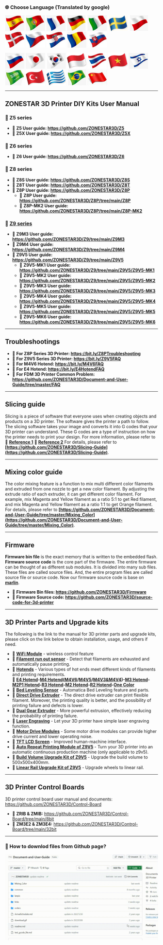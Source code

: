 ### :globe_with_meridians: Choose Language (Translated by google)
[![](./lanpic/ES.png)](https://github-com.translate.goog/ZONESTAR3D/Document-and-User-Guide?_x_tr_sl=en&_x_tr_tl=es)
[![](./lanpic/PT.png)](https://github-com.translate.goog/ZONESTAR3D/Document-and-User-Guide?_x_tr_sl=en&_x_tr_tl=pt)
[![](./lanpic/FR.png)](https://github-com.translate.goog/ZONESTAR3D/Document-and-User-Guide?_x_tr_sl=en&_x_tr_tl=fr)
[![](./lanpic/DE.png)](https://github-com.translate.goog/ZONESTAR3D/Document-and-User-Guide?_x_tr_sl=en&_x_tr_tl=de)
[![](./lanpic/IT.png)](https://github-com.translate.goog/ZONESTAR3D/Document-and-User-Guide?_x_tr_sl=en&_x_tr_tl=it)
[![](./lanpic/SW.png)](https://github-com.translate.goog/ZONESTAR3D/Document-and-User-Guide?_x_tr_sl=en&_x_tr_tl=sv)
[![](./lanpic/PL.png)](https://github-com.translate.goog/ZONESTAR3D/Document-and-User-Guide?_x_tr_sl=en&_x_tr_tl=pl)
[![](./lanpic/DK.png)](https://github-com.translate.goog/ZONESTAR3D/Document-and-User-Guide?_x_tr_sl=en&_x_tr_tl=da)
[![](./lanpic/CZ.png)](https://github-com.translate.goog/ZONESTAR3D/Document-and-User-Guide?_x_tr_sl=en&_x_tr_tl=cs)
[![](./lanpic/HR.png)](https://github-com.translate.goog/ZONESTAR3D/Document-and-User-Guide?_x_tr_sl=en&_x_tr_tl=hr)
[![](./lanpic/RO.png)](https://github-com.translate.goog/ZONESTAR3D/Document-and-User-Guide?_x_tr_sl=en&_x_tr_tl=ro)
[![](./lanpic/SK.png)](https://github-com.translate.goog/ZONESTAR3D/Document-and-User-Guide?_x_tr_sl=en&_x_tr_tl=sk)

[![](./lanpic/RU.png)](https://github-com.translate.goog/ZONESTAR3D/Document-and-User-Guide?_x_tr_sl=en&_x_tr_tl=ru)
[![](./lanpic/JP.png)](https://github-com.translate.goog/ZONESTAR3D/Document-and-User-Guide?_x_tr_sl=en&_x_tr_tl=ja)
[![](./lanpic/KR.png)](https://github-com.translate.goog/ZONESTAR3D/Document-and-User-Guide?_x_tr_sl=en&_x_tr_tl=ko)
[![](./lanpic/ID.png)](https://github-com.translate.goog/ZONESTAR3D/Document-and-User-Guide?_x_tr_sl=en&_x_tr_tl=id)
[![](./lanpic/TH.png)](https://github-com.translate.goog/ZONESTAR3D/Document-and-User-Guide?_x_tr_sl=en&_x_tr_tl=th)
[![](./lanpic/VN.png)](https://github-com.translate.goog/ZONESTAR3D/Document-and-User-Guide?_x_tr_sl=en&_x_tr_tl=vi)
[![](./lanpic/IL.png)](https://github-com.translate.goog/ZONESTAR3D/Document-and-User-Guide?_x_tr_sl=en&_x_tr_tl=iw)
[![](./lanpic/SA.png)](https://github-com.translate.goog/ZONESTAR3D/Document-and-User-Guide?_x_tr_sl=en&_x_tr_tl=ar)
[![](./lanpic/TR.png)](https://github-com.translate.goog/ZONESTAR3D/Document-and-User-Guide?_x_tr_sl=en&_x_tr_tl=tr)
[![](./lanpic/GR.png)](https://github-com.translate.goog/ZONESTAR3D/Document-and-User-Guide?_x_tr_sl=en&_x_tr_tl=el)
[![](./lanpic/BR.png)](https://github-com.translate.goog/ZONESTAR3D/Document-and-User-Guide?_x_tr_sl=en&_x_tr_tl=pt)
[![](./lanpic/CN.png)](https://github-com.translate.goog/ZONESTAR3D/Document-and-User-Guide?_x_tr_sl=en&_x_tr_tl=zh-CN)

-----
## ZONESTAR 3D Printer DIY Kits User Manual
### :file_folder: Z5 series
  - :open_file_folder: **Z5 User guide: https://github.com/ZONESTAR3D/Z5**
  - :open_file_folder: **Z5X  User guide: https://github.com/ZONESTAR3D/Z5X**
### :file_folder: Z6 series
  - :open_file_folder: **Z6 User guide: https://github.com/ZONESTAR3D/Z6**
### :file_folder: Z8 series
  - :open_file_folder: **Z8S User guide: https://github.com/ZONESTAR3D/Z8S**
  - :open_file_folder: **Z8T User guide: https://github.com/ZONESTAR3D/Z8T**
  - :open_file_folder: **Z8P User guide: https://github.com/ZONESTAR3D/Z8P**
    - :blue_book: **Z8P User guide: https://github.com/ZONESTAR3D/Z8P/tree/main/Z8P**
    - :blue_book: **Z8P-MK2 User guide: https://github.com/ZONESTAR3D/Z8P/tree/main/Z8P-MK2**
### :file_folder: [Z9 series](https://github.com/ZONESTAR3D/Z9)
  - :open_file_folder: **Z9M3 User guide: https://github.com/ZONESTAR3D/Z9/tree/main/Z9M3**
  - :open_file_folder: **Z9M4 User guide: https://github.com/ZONESTAR3D/Z9/tree/main/Z9M4**
  - :open_file_folder: **Z9V5 User guide: https://github.com/ZONESTAR3D/Z9/tree/main/Z9V5**     
    - :blue_book: **Z9V5-MK1 User guide: https://github.com/ZONESTAR3D/Z9/tree/main/Z9V5/Z9V5-MK1**
    - :blue_book: **Z9V5-MK2 User guide: https://github.com/ZONESTAR3D/Z9/tree/main/Z9V5/Z9V5-MK2**
    - :blue_book: **Z9V5-MK3 User guide: https://github.com/ZONESTAR3D/Z9/tree/main/Z9V5/Z9V5-MK3**
    - :blue_book: **Z9V5-MK4 User guide: https://github.com/ZONESTAR3D/Z9/tree/main/Z9V5/Z9V5-MK4**  
    - :blue_book: **Z9V5-MK5 User guide: https://github.com/ZONESTAR3D/Z9/tree/main/Z9V5/Z9V5-MK5**  
    - :blue_book: **Z9V5-MK6 User guide: https://github.com/ZONESTAR3D/Z9/tree/main/Z9V5/Z9V5-MK6**         

-----
## Troubleshootings
- :blue_book: **For Z8P Series 3D Printer: https://bit.ly/Z8PTroubleshooting**
- :blue_book: **For Z9V5 Series 3D Printer: https://bit.ly/Z9V5FAQ**
- :blue_book: **For M4V6 Hotend: https://bit.ly/M4V6FAQ**
- :blue_book: **For E4 Hotend: https://bit.ly/E4HotendFAQ**
- :blue_book: **For FDM 3D Printer Common Problem: https://github.com/ZONESTAR3D/Document-and-User-Guide/tree/master/FAQ**

-----
## Slicing guide  
Slicing is a piece of software that everyone uses when creating objects and products on a 3D printer. The software gives the printer a path to follow. The slicing software takes your image and converts it into G codes that your 3D printer can understand. These G codes are a type of instruction on how the printer needs to print your design. For more information, please refer to  :page_with_curl: [**Reference 1**](https://loveandrobots.com/what-is-slicing-in-3d-printing/)  :page_with_curl: [**Reference 2**](https://en.wikipedia.org/wiki/Slicer_(3D_printing))  
For details, please refer to **[https://github.com/ZONESTAR3D/Slicing-Guide](https://github.com/ZONESTAR3D/Slicing-Guide)**.

-----
## Mixing color guide
The color mixing feature is a function to mix multi different color filaments and extruded from one nozzle to get a new color filament. By adjusting the extrude ratio of each extruder, it can get different color filament. For example, mix Magenta and Yellow filament as a ratio 5:1 to get Red filament, and mix Magenta and Yellow filament as a ratio 1:1 to get Orange filament.    
For details, please refer to **[https://github.com/ZONESTAR3D/Document-and-User-Guide/tree/master/Mixing_Color](https://github.com/ZONESTAR3D/Document-and-User-Guide/tree/master/Mixing_Color)**.

-----
## Firmware
**Firmware bin file** is the exact memory that is written to the embedded flash.    
**Firmware source code** is the core part of the firmware. The entire firmware can be thought of as different sub modules. It is divided into many sub files. These files are called source files. And, the entire program files are called source file or source code. Now our firmware source code is base on [**marlin**](https://www.marlinfw.org).  
- :blue_book: **Firmware Bin files: https://github.com/ZONESTAR3D/Firmware**
- :blue_book: **Firmware Source code: https://github.com/ZONESTAR3D/source-code-for-3d-printer**

-----
## 3D Printer Parts and Upgrade kits
The following is the link to the manual for 3D printer parts and upgrade kits, please click on the link below to obtain installation, usage, and others if need.
- :blue_book: [**WiFi Module**](https://github.com/ZONESTAR3D/Upgrade-kit-guide/tree/main/WiFi) - wireless control feature 
- :blue_book: [**Filament run out sensor**](https://github.com/ZONESTAR3D/Upgrade-kit-guide/tree/main/FROD) - Detect that filaments are exhausted and automatically pause printing.
- :blue_book: [**Hotends**](https://github.com/ZONESTAR3D/Upgrade-kit-guide/tree/main/HOTEND) - Various types of hot ends meet different kinds of filaments and printing requirements.       
:blue_book: **[E4 Hotend](https://github.com/ZONESTAR3D/Upgrade-kit-guide/tree/main/HOTEND/E4)-[M4 Hotend](https://github.com/ZONESTAR3D/Upgrade-kit-guide/tree/main/HOTEND/M4)([M4V6](https://github.com/ZONESTAR3D/Upgrade-kit-guide/tree/main/HOTEND/M4/M4_V6)/[M4V5](https://github.com/ZONESTAR3D/Upgrade-kit-guide/tree/main/HOTEND/M4/M4_V5)/[M4V3&M4V4](https://github.com/ZONESTAR3D/Upgrade-kit-guide/tree/main/HOTEND/M4/M4_V3_V4))-[M3 Hotend](https://github.com/ZONESTAR3D/Upgrade-kit-guide/tree/main/HOTEND/M3)-[M2P1 Hotend](https://github.com/ZONESTAR3D/Upgrade-kit-guide/tree/main/HOTEND/M2P1)-[R3 Hotend](https://github.com/ZONESTAR3D/Upgrade-kit-guide/tree/main/HOTEND/R3)-[M2 Hotend](https://github.com/ZONESTAR3D/Upgrade-kit-guide/tree/main/HOTEND/M2)-[R2 Hotend](https://github.com/ZONESTAR3D/Upgrade-kit-guide/tree/main/HOTEND/R2)-[One Color](https://github.com/ZONESTAR3D/Upgrade-kit-guide/tree/main/HOTEND/Single_color)**     
- :blue_book: [**Bed Leveling Sensor**](https://github.com/ZONESTAR3D/Upgrade-kit-guide/tree/main/Bed_Leveling_Sensor) - Automatica Bed Leveling feature and parts.
- :blue_book: [**Direct Drive Extruder**](https://github.com/ZONESTAR3D/Upgrade-kit-guide/tree/main/Direct_Drive_Extruder) - The direct drive extruder can print flexible filament. Moreover, the printing quality is better, and the possibility of printing failure and defects is lower.
- :blue_book: [**Dual Gear Extruder**](https://github.com/ZONESTAR3D/Upgrade-kit-guide/tree/main/Dual_Gear_Extruder) - More powerful extrusion, effectively reducing the probability of printing failure.
- :blue_book: [**Laser Engraving**](https://github.com/ZONESTAR3D/Upgrade-kit-guide/tree/main/Laser_Engraving) - Let your 3D printer have simple laser engraving function.
- :blue_book: [**Motor Drive Modules**](https://github.com/ZONESTAR3D/Upgrade-kit-guide/tree/main/Motor_Driver) - Some motor drive modules can provide higher drive current and lower operating noise.
- :blue_book: [**TFT LCD Screen**](https://github.com/ZONESTAR3D/Upgrade-kit-guide/tree/main/TFT-LCD) - Improved human-machine interface.
- :blue_book: [**Auto Repeat Printing Module of Z9V5**](https://github.com/ZONESTAR3D/Upgrade-kit-guide/tree/main/Auto_Repeat_Printing) - Turn your 3D printer into an automatic continuous production machine (only applicable to z9v5).
- :blue_book: [**Build Volume Upgrade Kit of Z9V5**](https://github.com/ZONESTAR3D/Upgrade-kit-guide/tree/main/Z9V5_500x500) - Upgrade the build volume to 500x500x400mm.
- :blue_book: [**Linear Rail Upgrade Kit of Z9V5**](https://github.com/ZONESTAR3D/Upgrade-kit-guide/tree/main/Z9V5_LinearRail) - Upgrade wheels to linear rail.

-----
## 3D Printer Control Boards  
3D printer control board user manual and documents: https://github.com/ZONESTAR3D/Control-Board  
- :blue_book: **ZRIB & ZMIB:** https://github.com/ZONESTAR3D/Control-Board/tree/main/8bit
- :blue_book: **ZM3E2 & ZM3E4:** https://github.com/ZONESTAR3D/Control-Board/tree/main/32bit

-----
### :memo: How to downlod files from Github page?
![](download.gif)   
